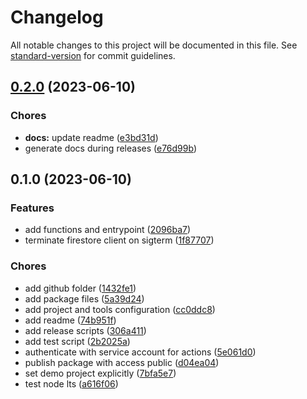 # Changelog

All notable changes to this project will be documented in this file. See [standard-version](https://github.com/conventional-changelog/standard-version) for commit guidelines.

## [0.2.0](https://github.com/discue/idempotent-firebase-functions/compare/v0.1.0...v0.2.0) (2023-06-10)


### Chores

* **docs:** update readme ([e3bd31d](https://github.com/discue/idempotent-firebase-functions/commit/e3bd31db2eff4a51675162aedf6d82d3bb6e4cf4))
* generate docs during releases ([e76d99b](https://github.com/discue/idempotent-firebase-functions/commit/e76d99ba29f4371b3aeb2751abf0af4d7e97f16b))

## 0.1.0 (2023-06-10)


### Features

* add functions and entrypoint ([2096ba7](https://github.com/discue/idempotent-firebase-functions/commit/2096ba7bec677d62224c92fd35075c7f7038c145))
* terminate firestore client on sigterm ([1f87707](https://github.com/discue/idempotent-firebase-functions/commit/1f877076fcf0975d5da777a59b046dadafb5ea2b))


### Chores

* add github folder ([1432fe1](https://github.com/discue/idempotent-firebase-functions/commit/1432fe11187c623d0c8f60ca635dcb24cf2db3f9))
* add package files ([5a39d24](https://github.com/discue/idempotent-firebase-functions/commit/5a39d241c6879505972302bf01703f575b4f21da))
* add project and tools configuration ([cc0ddc8](https://github.com/discue/idempotent-firebase-functions/commit/cc0ddc868739b14334877e0ddb26de7862e7c691))
* add readme ([74b951f](https://github.com/discue/idempotent-firebase-functions/commit/74b951fb15c9db1dde047275fd915ff85edbaedc))
* add release scripts ([306a411](https://github.com/discue/idempotent-firebase-functions/commit/306a41163a30d2e0f0444934b7b0237f1bfa504e))
* add test script ([2b2025a](https://github.com/discue/idempotent-firebase-functions/commit/2b2025af762576abad634324a4459247d523c0c5))
* authenticate with service account for actions ([5e061d0](https://github.com/discue/idempotent-firebase-functions/commit/5e061d0cae3215108d11928632fea050db7b1724))
* publish package with access public ([d04ea04](https://github.com/discue/idempotent-firebase-functions/commit/d04ea0462d4330e3146768588e3793e31198334c))
* set demo project explicitly ([7bfa5e7](https://github.com/discue/idempotent-firebase-functions/commit/7bfa5e7d0fc8875bddce2c56606147c1228d1250))
* test node lts ([a616f06](https://github.com/discue/idempotent-firebase-functions/commit/a616f0671aed4dd9ed03f57ebbfeffcd7163271e))
